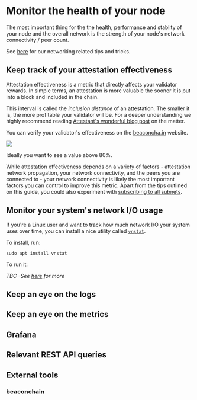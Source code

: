 # Monitor the health of your node

The most important thing for the the health, performance and stablity of your node and the overall network is the strength of your node's network connectivity / peer count.

See [here](./networking.md) for our networking related tips and tricks.

## Keep track of your attestation effectiveness

Attestation effectiveness is a metric that directly affects your validator rewards. In simple terms, an attestation is more valuable the sooner it is put into a block and included in the chain. 

This interval is called the *inclusion distance* of an attestation. The smaller it is, the more profitable your validator will be. For a deeper understanding we highly recommend reading [Attestant's wonderful blog post](https://www.attestant.io/posts/defining-attestation-effectiveness/#:~:text=Stakers%20looking%20to%20maximize%20their,provide%20clear%20metrics%20for%20performance.) on the matter.

You can verify your validator's effectiveness on the [beaconcha.in](https://beaconcha.in/) website.

![](https://i.imgur.com/u80Ub2j.png)

Ideally you want to see a value above 80%.

While attestation effectiveness depends on a variety of factors - attestation network propagation, your network connectivity, and the peers you are connected to - your network connectivity is likely the most important factors you can control to improve this metric. Apart from the tips outlined on this guide, you could also experiment with [subscribing to all subnets](./profits.md#subscribe-to-all-subnets).

## Monitor your system's network I/O usage

If you're a Linux user and want to track how much network I/O your system uses over time, you can install a nice utility called [`vnstat`](https://humdi.net/vnstat/).

To install, run:

```
sudo apt install vnstat
```

To run it:

*TBC -See [here](https://github.com/jclapis/rp-pi-guide/blob/main/Native.md#monitoring-your-pis-performance) for more*

## Keep an eye on the logs

## Keep an eye on the metrics

## Grafana

## Relevant REST API queries

## External tools

### beaconchain
